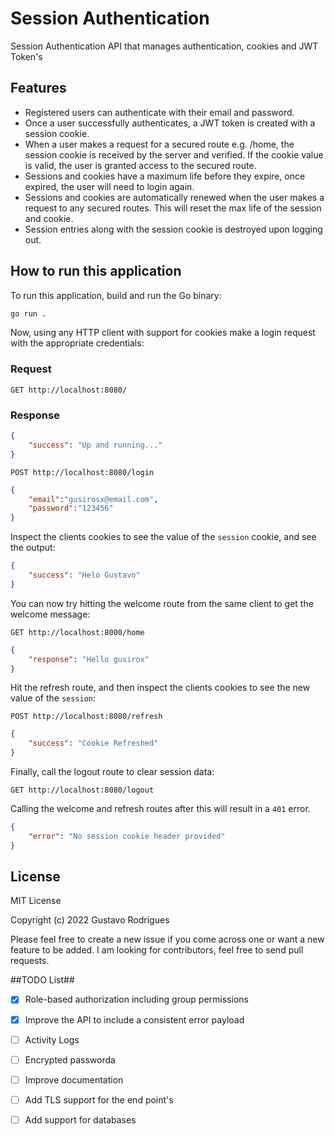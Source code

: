 # Session Authentication
Session Authentication API that manages authentication, cookies and JWT Token's

## Features
- Registered users can authenticate with their email and password.
- Once a user successfully authenticates, a JWT token is created with a session cookie.
- When a user makes a request for a secured route e.g. /home, the session cookie is received by the server and verified. If the cookie value is valid, the user is granted access to the secured route.
- Sessions and cookies have a maximum life before they expire, once expired, the user will need to login again.
- Sessions and cookies are automatically renewed when the user makes a request to any secured routes. This will reset the max life of the session and cookie.
- Session entries along with the session cookie is destroyed upon logging out.

## How to run this application

To run this application, build and run the Go binary:

```sh
go run .
```
Now, using any HTTP client with support for cookies make a login request with the appropriate credentials:
### Request

```
GET http://localhost:8080/
```


### Response
```JSON
{
    "success": "Up and running..."
}
```


```
POST http://localhost:8080/login
```

```JSON
{
    "email":"gusirosx@email.com",
    "password":"123456"
}
```
Inspect the clients cookies to see the value of the `session` cookie, and see the output:

```JSON
{
    "success": "Helo Gustavo"
}
```

You can now try hitting the welcome route from the same client to get the welcome message:
```
GET http://localhost:8000/home
```
```JSON
{
    "response": "Hello gusirox"
}
```

Hit the refresh route, and then inspect the clients cookies to see the new value of the `session`:

```
POST http://localhost:8080/refresh
```

```JSON
{
    "success": "Cookie Refreshed"
}

```

Finally, call the logout route to clear session data:

```
GET http://localhost:8080/logout
```

Calling the welcome and refresh routes after this will result in a `401` error.

```JSON
{
    "error": "No session cookie header provided"
}

```
## License
MIT License

Copyright (c) 2022 Gustavo Rodrigues


Please feel free to create a new issue if you come across one or want a new feature to be added. I am looking for contributors, feel free to send pull requests.





##TODO List##
- [X] Role-based authorization including group permissions
- [X] Improve the API to include a consistent error payload
- [ ] Activity Logs
- [ ] Encrypted passworda
- [ ] Improve documentation
- [ ] Add TLS support for the end point's
- [ ] Add support for databases


